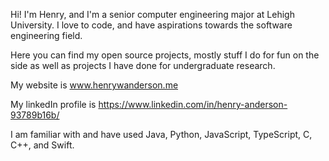Hi! I'm Henry, and I'm a senior computer engineering major at Lehigh University. I love to code, and have aspirations towards the software engineering field.

Here you can find my open source projects, mostly stuff I do for fun on the side as well as projects I have done for undergraduate research.

My website is www.henrywanderson.me

My linkedIn profile is https://www.linkedin.com/in/henry-anderson-93789b16b/

I am familiar with and have used Java, Python, JavaScript, TypeScript, C, C++, and Swift.


